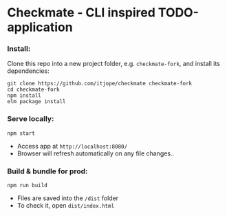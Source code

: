 # Checkmate - CLI inspired TODO-application

### Install:
Clone this repo into a new project folder, e.g. `checkmate-fork`, and install its dependencies:
```
git clone https://github.com/itjope/checkmate checkmate-fork
cd checkmate-fork
npm install
elm package install
```

### Serve locally:
```
npm start
```
* Access app at `http://localhost:8080/`
* Browser will refresh automatically on any file changes..


### Build & bundle for prod:
```
npm run build
```

* Files are saved into the `/dist` folder
* To check it, open `dist/index.html`
